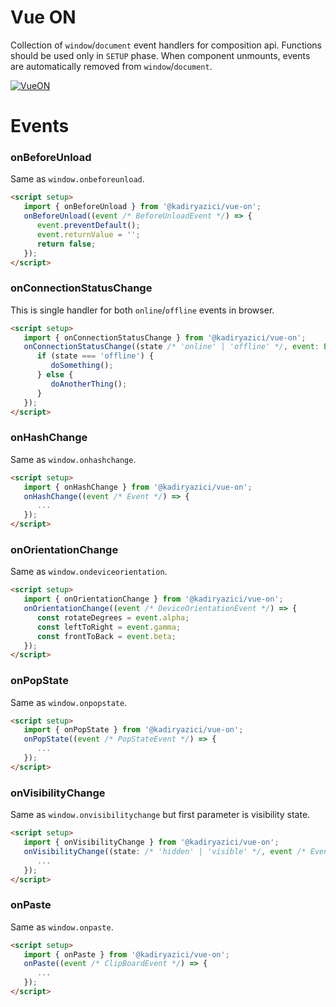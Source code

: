 # Vue ON

Collection of `window`/`document` event handlers for composition api. Functions should be used only in `SETUP` phase.
When component unmounts, events are automatically removed from `window`/`document`.

[![VueON](https://img.shields.io/npm/v/@kadiryazici/vue-on)](https://npmjs.com/package/@kadiryazici/vue-on)

# Events

### onBeforeUnload

Same as `window.onbeforeunload`.

```html
<script setup>
   import { onBeforeUnload } from '@kadiryazici/vue-on';
   onBeforeUnload((event /* BeforeUnloadEvent */) => {
      event.preventDefault();
      event.returnValue = '';
      return false;
   });
</script>
```

### onConnectionStatusChange

This is single handler for both `online`/`offline` events in browser.

```html
<script setup>
   import { onConnectionStatusChange } from '@kadiryazici/vue-on';
   onConnectionStatusChange((state /* 'online' | 'offline' */, event: Event) => {
      if (state === 'offline') {
         doSomething();
      } else {
         doAnotherThing();
      }
   });
</script>
```

### onHashChange

Same as `window.onhashchange`.

```html
<script setup>
   import { onHashChange } from '@kadiryazici/vue-on';
   onHashChange((event /* Event */) => {
      ...
   });
</script>
```

### onOrientationChange

Same as `window.ondeviceorientation`.

```html
<script setup>
   import { onOrientationChange } from '@kadiryazici/vue-on';
   onOrientationChange((event /* DeviceOrientationEvent */) => {
      const rotateDegrees = event.alpha;
      const leftToRight = event.gamma;
      const frontToBack = event.beta;
   });
</script>
```

### onPopState

Same as `window.onpopstate`.

```html
<script setup>
   import { onPopState } from '@kadiryazici/vue-on';
   onPopState((event /* PopStateEvent */) => {
      ...
   });
</script>
```

### onVisibilityChange

Same as `window.onvisibilitychange` but first parameter is visibility state.

```html
<script setup>
   import { onVisibilityChange } from '@kadiryazici/vue-on';
   onVisibilityChange((state: /* 'hidden' | 'visible' */, event /* Event */) => {
      ...
   });
</script>
```

### onPaste

Same as `window.onpaste`.

```html
<script setup>
   import { onPaste } from '@kadiryazici/vue-on';
   onPaste((event /* ClipBoardEvent */) => {
      ...
   });
</script>
```
